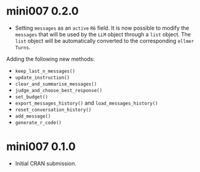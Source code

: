 # mini007 0.2.0

- Setting `messages` as an `active` `R6` field. It is now possible to modify the `messages` that will be used by the `LLM` object through a `list` object. The `list` object will be automatically converted to the corresponding `ellmer` `Turns`. 

Adding the following new methods: 
- `keep_last_n_messages()`
- `update_instruction()`
- `clear_and_summarise_messages()`
- `judge_and_choose_best_response()`
- `set_budget()`
- `export_messages_history()` and `load_messages_history()`
- `reset_conversation_history()`
- `add_message()`
- `generate_r_code()`


# mini007 0.1.0

* Initial CRAN submission.
